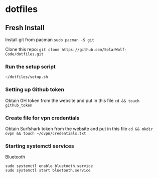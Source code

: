 # dotfiles

## Fresh Install
Install git from pacman
`sudo pacman -S git`

Clone this repo:
`git clone https://github.com/SolarWolf-Code/dotfiles.git`

### Run the setup script
```
~/dotfiles/setup.sh
```

### Setting up Github token
Obtain GH token from the website and put in this file
`
cd && touch github_token
`

### Create file for vpn credentials
Obtain Surfshark token from the website and put in this file
`
cd && mkdir ovpn && touch ~/ovpn/credentials.txt
`

### Starting systemctl services

Bluetooth
```
sudo systemctl enable bluetooth.service 
sudo systemctl start bluetooth.service
```
